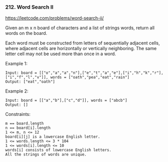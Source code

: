 ### 212. Word Search II

https://leetcode.com/problems/word-search-ii/

Given an m x n board of characters and a list of strings words, return all words on the board.

Each word must be constructed from letters of sequentially adjacent cells, where adjacent cells are horizontally or vertically neighboring. The same letter cell may not be used more than once in a word.



Example 1:


    Input: board = [["o","a","a","n"],["e","t","a","e"],["i","h","k","r"],["i","f","l","v"]], words = ["oath","pea","eat","rain"]
    Output: ["eat","oath"]
Example 2:


    Input: board = [["a","b"],["c","d"]], words = ["abcb"]
    Output: []


Constraints:

    m == board.length
    n == board[i].length
    1 <= m, n <= 12
    board[i][j] is a lowercase English letter.
    1 <= words.length <= 3 * 104
    1 <= words[i].length <= 10
    words[i] consists of lowercase English letters.
    All the strings of words are unique.

